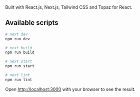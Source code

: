 Built with React.js, Next.js, Tailwind CSS and Topaz for React.

## Available scripts
```bash
# next dev
npm run dev

# next build
npm run build

# next start
npm run start

# next lint
npm run lint
```

Open [http://localhost:3000](http://localhost:3000) with your browser to see the result.